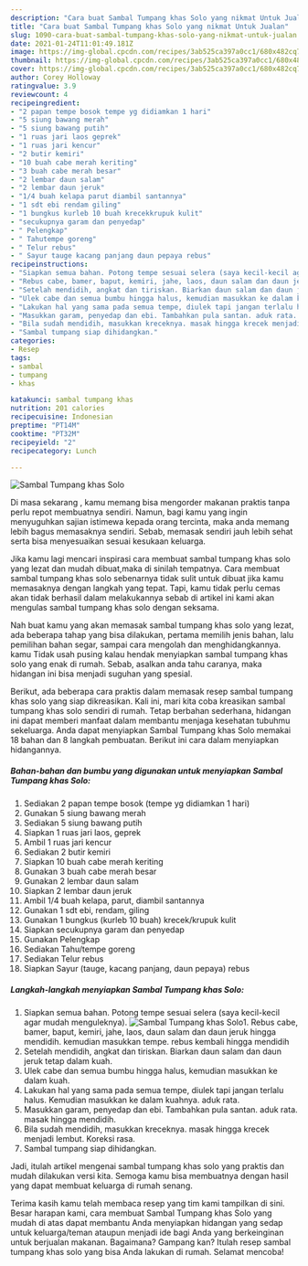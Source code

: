 ```yaml
---
description: "Cara buat Sambal Tumpang khas Solo yang nikmat Untuk Jualan"
title: "Cara buat Sambal Tumpang khas Solo yang nikmat Untuk Jualan"
slug: 1090-cara-buat-sambal-tumpang-khas-solo-yang-nikmat-untuk-jualan
date: 2021-01-24T11:01:49.181Z
image: https://img-global.cpcdn.com/recipes/3ab525ca397a0cc1/680x482cq70/sambal-tumpang-khas-solo-foto-resep-utama.jpg
thumbnail: https://img-global.cpcdn.com/recipes/3ab525ca397a0cc1/680x482cq70/sambal-tumpang-khas-solo-foto-resep-utama.jpg
cover: https://img-global.cpcdn.com/recipes/3ab525ca397a0cc1/680x482cq70/sambal-tumpang-khas-solo-foto-resep-utama.jpg
author: Corey Holloway
ratingvalue: 3.9
reviewcount: 4
recipeingredient:
- "2 papan tempe bosok tempe yg didiamkan 1 hari"
- "5 siung bawang merah"
- "5 siung bawang putih"
- "1 ruas jari laos geprek"
- "1 ruas jari kencur"
- "2 butir kemiri"
- "10 buah cabe merah keriting"
- "3 buah cabe merah besar"
- "2 lembar daun salam"
- "2 lembar daun jeruk"
- "1/4 buah kelapa parut diambil santannya"
- "1 sdt ebi rendam giling"
- "1 bungkus kurleb 10 buah krecekkrupuk kulit"
- "secukupnya garam dan penyedap"
- " Pelengkap"
- " Tahutempe goreng"
- " Telur rebus"
- " Sayur tauge kacang panjang daun pepaya rebus"
recipeinstructions:
- "Siapkan semua bahan. Potong tempe sesuai selera (saya kecil-kecil agar mudah menguleknya)."
- "Rebus cabe, bamer, baput, kemiri, jahe, laos, daun salam dan daun jeruk hingga mendidih. kemudian masukkan tempe. rebus kembali hingga mendidih"
- "Setelah mendidih, angkat dan tiriskan. Biarkan daun salam dan daun jeruk tetap dalam kuah."
- "Ulek cabe dan semua bumbu hingga halus, kemudian masukkan ke dalam kuah."
- "Lakukan hal yang sama pada semua tempe, diulek tapi jangan terlalu halus. Kemudian masukkan ke dalam kuahnya. aduk rata."
- "Masukkan garam, penyedap dan ebi. Tambahkan pula santan. aduk rata. masak hingga mendidih."
- "Bila sudah mendidih, masukkan kreceknya. masak hingga krecek menjadi lembut. Koreksi rasa."
- "Sambal tumpang siap dihidangkan."
categories:
- Resep
tags:
- sambal
- tumpang
- khas

katakunci: sambal tumpang khas 
nutrition: 201 calories
recipecuisine: Indonesian
preptime: "PT14M"
cooktime: "PT32M"
recipeyield: "2"
recipecategory: Lunch

---
```



![Sambal Tumpang khas Solo](https://img-global.cpcdn.com/recipes/3ab525ca397a0cc1/680x482cq70/sambal-tumpang-khas-solo-foto-resep-utama.jpg)

Di masa  sekarang , kamu memang bisa mengorder makanan praktis tanpa perlu repot membuatnya sendiri. Namun, bagi kamu yang ingin menyuguhkan sajian istimewa kepada orang tercinta, maka anda memang lebih bagus memasaknya sendiri. Sebab, memasak sendiri jauh lebih sehat serta bisa menyesuaikan sesuai kesukaan keluarga.

Jika kamu lagi mencari inspirasi cara membuat sambal tumpang khas solo yang lezat dan mudah dibuat,maka di sinilah tempatnya. Cara membuat sambal tumpang khas solo  sebenarnya tidak sulit untuk dibuat jika kamu memasaknya dengan langkah yang tepat. Tapi, kamu tidak perlu cemas akan tidak berhasil dalam melakukannya 
sebab di artikel ini kami akan mengulas sambal tumpang khas solo dengan seksama.  



Nah buat kamu yang akan memasak sambal tumpang khas solo yang lezat, ada beberapa tahap yang bisa dilakukan, pertama memilih jenis bahan, lalu pemilihan bahan segar, sampai cara mengolah dan menghidangkannya. kamu Tidak usah pusing kalau hendak menyiapkan sambal tumpang khas solo yang enak di rumah. Sebab, asalkan anda  tahu caranya, maka hidangan ini bisa menjadi suguhan yang spesial.

Berikut, ada beberapa cara praktis  dalam memasak resep sambal tumpang khas solo yang siap dikreasikan. Kali ini, mari kita coba kreasikan sambal tumpang khas solo sendiri di rumah. Tetap berbahan sederhana, hidangan ini dapat memberi manfaat dalam membantu menjaga kesehatan tubuhmu sekeluarga. Anda dapat menyiapkan Sambal Tumpang khas Solo memakai 18 bahan dan 8 langkah pembuatan. Berikut ini cara dalam menyiapkan hidangannya.

<!--inarticleads1-->

##### Bahan-bahan dan bumbu yang digunakan untuk menyiapkan Sambal Tumpang khas Solo:

1. Sediakan 2 papan tempe bosok (tempe yg didiamkan 1 hari)
1. Gunakan 5 siung bawang merah
1. Sediakan 5 siung bawang putih
1. Siapkan 1 ruas jari laos, geprek
1. Ambil 1 ruas jari kencur
1. Sediakan 2 butir kemiri
1. Siapkan 10 buah cabe merah keriting
1. Gunakan 3 buah cabe merah besar
1. Gunakan 2 lembar daun salam
1. Siapkan 2 lembar daun jeruk
1. Ambil 1/4 buah kelapa, parut, diambil santannya
1. Gunakan 1 sdt ebi, rendam, giling
1. Gunakan 1 bungkus (kurleb 10 buah) krecek/krupuk kulit
1. Siapkan secukupnya garam dan penyedap
1. Gunakan  Pelengkap
1. Sediakan  Tahu/tempe goreng
1. Sediakan  Telur rebus
1. Siapkan  Sayur (tauge, kacang panjang, daun pepaya) rebus




<!--inarticleads2-->

##### Langkah-langkah menyiapkan Sambal Tumpang khas Solo:

1. Siapkan semua bahan. Potong tempe sesuai selera (saya kecil-kecil agar mudah menguleknya).
<img src="https://img-global.cpcdn.com/steps/d7738842d7675d24/160x128cq70/sambal-tumpang-khas-solo-langkah-memasak-1-foto.jpg" alt="Sambal Tumpang khas Solo">1. Rebus cabe, bamer, baput, kemiri, jahe, laos, daun salam dan daun jeruk hingga mendidih. kemudian masukkan tempe. rebus kembali hingga mendidih
1. Setelah mendidih, angkat dan tiriskan. Biarkan daun salam dan daun jeruk tetap dalam kuah.
1. Ulek cabe dan semua bumbu hingga halus, kemudian masukkan ke dalam kuah.
1. Lakukan hal yang sama pada semua tempe, diulek tapi jangan terlalu halus. Kemudian masukkan ke dalam kuahnya. aduk rata.
1. Masukkan garam, penyedap dan ebi. Tambahkan pula santan. aduk rata. masak hingga mendidih.
1. Bila sudah mendidih, masukkan kreceknya. masak hingga krecek menjadi lembut. Koreksi rasa.
1. Sambal tumpang siap dihidangkan.




Jadi, itulah artikel mengenai  sambal tumpang khas solo  yang praktis dan mudah dilakukan versi kita. Semoga kamu bisa membuatnya dengan hasil yang dapat membuat keluarga di rumah senang. 

Terima kasih kamu telah membaca resep yang tim kami tampilkan di sini. Besar harapan kami, cara membuat  Sambal Tumpang khas Solo yang mudah di atas dapat membantu Anda menyiapkan hidangan yang sedap untuk keluarga/teman ataupun menjadi ide bagi Anda yang berkeinginan untuk berjualan makanan. Bagaimana? Gampang kan? Itulah resep sambal tumpang khas solo yang bisa Anda lakukan di rumah. Selamat mencoba!

